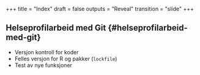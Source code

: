 +++
title = "Index"
draft = false
outputs = "Reveal"
transition = "slide"
+++

## Helseprofilarbeid med Git {#helseprofilarbeid-med-git}

-   Versjon kontroll for koder
-   Felles versjon for R og pakker (`lockfile`)
-   Test av nye funksjoner
